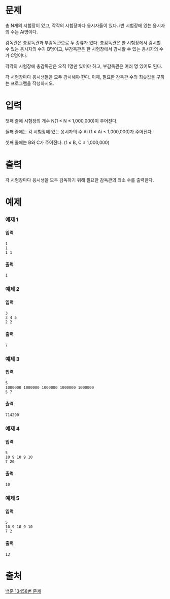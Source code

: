 # 문제
총 N개의 시험장이 있고, 각각의 시험장마다 응시자들이 있다. i번 시험장에 있는 응시자의 수는 Ai명이다.

감독관은 총감독관과 부감독관으로 두 종류가 있다. 총감독관은 한 시험장에서 감시할 수 있는 응시자의 수가 B명이고, 부감독관은 한 시험장에서 감시할 수 있는 응시자의 수가 C명이다.

각각의 시험장에 총감독관은 오직 1명만 있어야 하고, 부감독관은 여러 명 있어도 된다.

각 시험장마다 응시생들을 모두 감시해야 한다. 이때, 필요한 감독관 수의 최솟값을 구하는 프로그램을 작성하시오.

# 입력
첫째 줄에 시험장의 개수 N(1 ≤ N ≤ 1,000,000)이 주어진다.

둘째 줄에는 각 시험장에 있는 응시자의 수 Ai (1 ≤ Ai ≤ 1,000,000)가 주어진다.

셋째 줄에는 B와 C가 주어진다. (1 ≤ B, C ≤ 1,000,000)

# 출력
각 시험장마다 응시생을 모두 감독하기 위해 필요한 감독관의 최소 수를 출력한다.

# 예제
### 예제 1
#### 입력
```
1
1
1 1
```
#### 출력
```
1
```
### 예제 2
#### 입력
```
3
3 4 5
2 2
```
#### 출력
```
7
```
### 예제 3
#### 입력
```
5
1000000 1000000 1000000 1000000 1000000
5 7
```
#### 출력
```
714290
```
### 예제 4
#### 입력
```
5
10 9 10 9 10
7 20 
```
#### 출력
```
10
```
### 예제 5
#### 입력
```
5
10 9 10 9 10
7 2
```
#### 출력
```
13
```

# 출처
[백준 13458번 문제](https://www.acmicpc.net/problem/13458)


